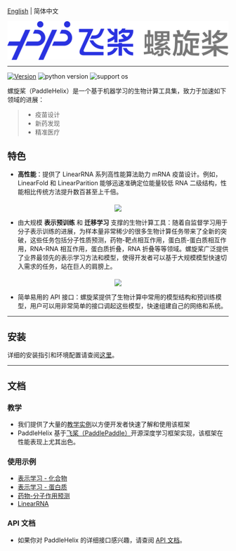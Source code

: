 [English](README.md) | 简体中文

<p align="center">
<img src="./.github/飞桨-螺旋桨_logo.png" align="middle"
</p>

------
[![Version](https://img.shields.io/github/release/PaddlePaddle/PaddleHelix.svg)](https://github.com/PaddlePaddle/PaddleHelix/releases)
![python version](https://img.shields.io/badge/python-3.6+-orange.svg)
![support os](https://img.shields.io/badge/os-linux%2C%20win%2C%20mac-yellow.svg)

螺旋桨（PaddleHelix）是一个基于机器学习的生物计算工具集，致力于加速如下领域的进展：
> * 疫苗设计
> * 新药发现
> * 精准医疗

## 特色

* **高性能**：提供了 LinearRNA 系列高性能算法助力 mRNA 疫苗设计。例如，LinearFold 和 LinearParition 能够迅速准确定位能量较低 RNA 二级结构，性能相比传统方法提升数百甚至上千倍。
<p align="center">
<img src="./.github/LinearRNA.jpg" align="middle"
</p>

* 由大规模 **表示预训练** 和 **迁移学习** 支撑的生物计算工具：随着自监督学习用于分子表示训练的进展，为样本量非常稀少的很多生物计算任务带来了全新的突破，这些任务包括分子性质预测，药物-靶点相互作用，蛋白质-蛋白质相互作用，RNA-RNA 相互作用，蛋白质折叠，RNA 折叠等等领域。螺旋桨广泛提供了业界最领先的表示学习方法和模型，使得开发者可以基于大规模模型快速切入需求的任务，站在巨人的肩膀上。
<p align="center">
<img src="./.github/paddlehelix_features.jpg" align="middle"
</p>

* 简单易用的 API 接口：螺旋桨提供了生物计算中常用的模型结构和预训练模型，用户可以用非常简单的接口调起这些模型，快速组建自己的网络和系统。
----

## 安装
详细的安装指引和环境配置请查阅[这里](./installation_guide_cn.md)。

----
## 文档

### 教学
* 我们提供了大量的[教学实例](./tutorials)以方便开发者快速了解和使用该框架
* PaddleHelix 基于[飞桨（PaddlePaddle）](https://github.com/paddlepaddle/paddle)开源深度学习框架实现，该框架在性能表现上尤其出色。

### 使用示例
* [表示学习 - 化合物](./apps/pretrained_compound)
* [表示学习 - 蛋白质](./apps/pretrained_protein)
* [药物-分子作用预测](./apps/drug_target_interaction)
* [LinearRNA](./c/pahelix/toolkit/linear_rna)

### API 文档
* 如果你对 PaddleHelix 的详细接口感兴趣，请查阅 [API 文档](https://readthedocs.org/projects/paddlehelix/)。
